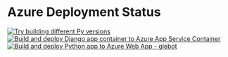 # Azure Deployment Status

[![Try building different Py versions](https://github.com/qlep/weatherbot/actions/workflows/pytestworkflow.yml/badge.svg)](https://github.com/qlep/weatherbot/actions/workflows/pytestworkflow.yml)
[![Build and deploy Django app container to Azure App Service Container](https://github.com/qlep/weatherbot/actions/workflows/container_weatherboat.yml/badge.svg)](https://github.com/qlep/weatherbot/actions/workflows/container_weatherboat.yml)
[![Build and deploy Python app to Azure Web App - glebot](https://github.com/qlep/weatherbot/actions/workflows/master_weatherboat.yml/badge.svg)](https://github.com/qlep/weatherbot/actions/workflows/master_weatherboat.yml)